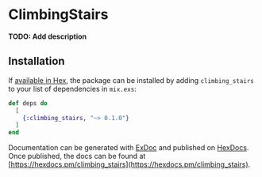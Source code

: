 # ClimbingStairs

**TODO: Add description**

## Installation

If [available in Hex](https://hex.pm/docs/publish), the package can be installed
by adding `climbing_stairs` to your list of dependencies in `mix.exs`:

```elixir
def deps do
  [
    {:climbing_stairs, "~> 0.1.0"}
  ]
end
```

Documentation can be generated with [ExDoc](https://github.com/elixir-lang/ex_doc)
and published on [HexDocs](https://hexdocs.pm). Once published, the docs can
be found at [https://hexdocs.pm/climbing_stairs](https://hexdocs.pm/climbing_stairs).

